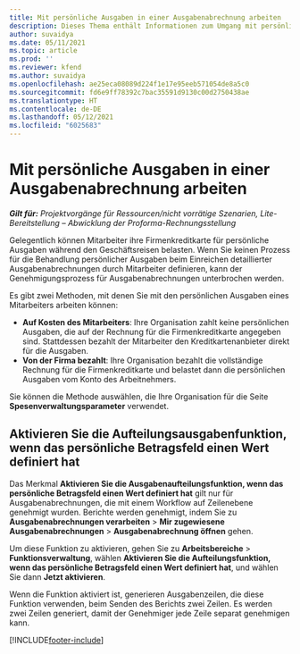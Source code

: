 ```yaml
---
title: Mit persönliche Ausgaben in einer Ausgabenabrechnung arbeiten
description: Dieses Thema enthält Informationen zum Umgang mit persönlichen Ausgaben, die Mitarbeitern auf Geschäftsreisen entstehen.
author: suvaidya
ms.date: 05/11/2021
ms.topic: article
ms.prod: ''
ms.reviewer: kfend
ms.author: suvaidya
ms.openlocfilehash: ae25eca08089d224f1e17e95eeb571054de8a5c0
ms.sourcegitcommit: fd6e9ff78392c7bac35591d9130c00d2750438ae
ms.translationtype: HT
ms.contentlocale: de-DE
ms.lasthandoff: 05/12/2021
ms.locfileid: "6025683"
---
```

# <a name="work-with-personal-expenses-on-an-expense-report"></a>Mit persönliche Ausgaben in einer Ausgabenabrechnung arbeiten

_**Gilt für:** Projektvorgänge für Ressourcen/nicht vorrätige Szenarien, Lite-Bereitstellung – Abwicklung der Proforma-Rechnungsstellung_

Gelegentlich können Mitarbeiter ihre Firmenkreditkarte für persönliche Ausgaben während den Geschäftsreisen belasten. Wenn Sie keinen Prozess für die Behandlung persönlicher Ausgaben beim Einreichen detaillierter Ausgabenabrechnungen durch Mitarbeiter definieren, kann der Genehmigungsprozess für Ausgabenabrechnungen unterbrochen werden.

Es gibt zwei Methoden, mit denen Sie mit den persönlichen Ausgaben eines Mitarbeiters arbeiten können:

  - **Auf Kosten des Mitarbeiters**: Ihre Organisation zahlt keine persönlichen Ausgaben, die auf der Rechnung für die Firmenkreditkarte angegeben sind. Stattdessen bezahlt der Mitarbeiter den Kreditkartenanbieter direkt für die Ausgaben. 
  - **Von der Firma bezahlt**: Ihre Organisation bezahlt die vollständige Rechnung für die Firmenkreditkarte und belastet dann die persönlichen Ausgaben vom Konto des Arbeitnehmers.

Sie können die Methode auswählen, die Ihre Organisation für die Seite **Spesenverwaltungsparameter** verwendet.


## <a name="enable-split-expense-function-when-personal-amount-field-has-value-defined"></a>Aktivieren Sie die Aufteilungsausgabenfunktion, wenn das persönliche Betragsfeld einen Wert definiert hat

Das Merkmal **Aktivieren Sie die Ausgabenaufteilungsfunktion, wenn das persönliche Betragsfeld einen Wert definiert hat** gilt nur für Ausgabenabrechnungen, die mit einem Workflow auf Zeilenebene genehmigt wurden. Berichte werden genehmigt, indem Sie zu **Ausgabenabrechnungen verarbeiten** > **Mir zugewiesene Ausgabenabrechnungen** > **Ausgabenabrechnung öffnen** gehen. 

Um diese Funktion zu aktivieren, gehen Sie zu **Arbeitsbereiche** > **Funktionsverwaltung**, wählen **Aktivieren Sie die Aufteilungsfunktion, wenn das persönliche Betragsfeld einen Wert definiert hat**, und wählen Sie dann **Jetzt aktivieren**. 

Wenn die Funktion aktiviert ist, generieren Ausgabenzeilen, die diese Funktion verwenden, beim Senden des Berichts zwei Zeilen. Es werden zwei Zeilen generiert, damit der Genehmiger jede Zeile separat genehmigen kann.


[!INCLUDE[footer-include](../includes/footer-banner.md)]
